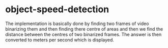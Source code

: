 # object-speed-detection
The implementation is basically done by finding two frames of video binarizing them and then finding there centre of areas and then we find the distance between the centres of two binarized frames. The answer is then converted to  meters per second which is displayed.
